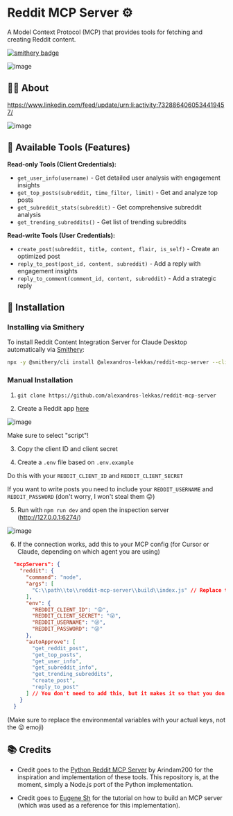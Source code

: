 # Reddit MCP Server ⚙️

A Model Context Protocol (MCP) that provides tools for fetching and creating Reddit content.

[![smithery badge](https://smithery.ai/badge/@alexandros-lekkas/reddit-mcp-server)](https://smithery.ai/server/@alexandros-lekkas/reddit-mcp-server)

![image](https://github.com/user-attachments/assets/705c63ef-5d3c-4a68-8d3b-18dfda0a29f2)

## 🧑‍💻 About

https://www.linkedin.com/feed/update/urn:li:activity:7328864060534419457/

![image](https://github.com/user-attachments/assets/aedc0966-75d4-45c4-a384-df03d232e29d)

## 🔧 Available Tools (Features)

**Read-only Tools (Client Credentials):**

- `get_user_info(username)` - Get detailed user analysis with engagement insights
- `get_top_posts(subreddit, time_filter, limit)` - Get and analyze top posts
- `get_subreddit_stats(subreddit)` - Get comprehensive subreddit analysis
- `get_trending_subreddits()` - Get list of trending subreddits

**Read-write Tools (User Credentials):**

- `create_post(subreddit, title, content, flair, is_self)` - Create an optimized post
- `reply_to_post(post_id, content, subreddit)` - Add a reply with engagement insights
- `reply_to_comment(comment_id, content, subreddit)` - Add a strategic reply

## 🔌 Installation

### Installing via Smithery

To install Reddit Content Integration Server for Claude Desktop automatically via [Smithery](https://smithery.ai/server/@alexandros-lekkas/reddit-mcp-server):

```bash
npx -y @smithery/cli install @alexandros-lekkas/reddit-mcp-server --client claude
```

### Manual Installation
1. `git clone https://github.com/alexandros-lekkas/reddit-mcp-server`

2. Create a Reddit app [here](https://www.reddit.com/prefs/apps)

![image](https://github.com/user-attachments/assets/bb7582d6-abf2-4282-a102-bd2e0f2c1c41)

Make sure to select "script"!

3. Copy the client ID and client secret

4. Create a `.env` file based on `.env.example`

Do this with your `REDDIT_CLIENT_ID` and `REDDIT_CLIENT_SECRET`

If you want to write posts you need to include your `REDDIT_USERNAME` and `REDDIT_PASSWORD` (don't worry, I won't steal them 😜)

5. Run with `npm run dev` and open the inspection server (http://127.0.0.1:6274/)

![image](https://github.com/user-attachments/assets/705c63ef-5d3c-4a68-8d3b-18dfda0a29f2)

6. If the connection works, add this to your MCP config (for Cursor or Claude, depending on which agent you are using)

```json
  "mcpServers": {
    "reddit": {
      "command": "node",
      "args": [
        "C:\\path\\to\\reddit-mcp-server\\build\\index.js" // Replace this with your local path to build/index.js
      ],
      "env": {
        "REDDIT_CLIENT_ID": "😜",
        "REDDIT_CLIENT_SECRET": "😜",
        "REDDIT_USERNAME": "😜",
        "REDDIT_PASSWORD": "😜"
      },
      "autoApprove": [
        "get_reddit_post",
        "get_top_posts",
        "get_user_info",
        "get_subreddit_info",
        "get_trending_subreddits",
        "create_post",
        "reply_to_post"
      ] // You don't need to add this, but it makes it so that you don't have to keep clicking approve
    }
  }
```

(Make sure to replace the environmental variables with your actual keys, not the 😜 emoji)

## 📚 Credits

- Credit goes to the [Python Reddit MCP Server](https://github.com/Arindam200/reddit-mcp) by Arindam200 for the inspiration and implementation of these tools. This repository is, at the moment, simply a Node.js port of the Python implementation.

- Credit goes to [Eugene Sh](https://medium.com/@eugenesh4work/how-to-build-an-mcp-server-fast-a-step-by-step-tutorial-e09faa5f7e3b) for the tutorial on how to build an MCP server (which was used as a reference for this implementation).

